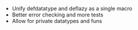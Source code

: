 * Unify defdatatype and deflazy as a single macro
* Better error checking and more tests
* Allow for private datatypes and funs

